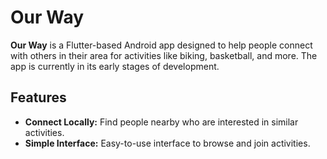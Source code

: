 # Our Way

**Our Way** is a Flutter-based Android app designed to help people connect with others in their area for activities like biking, basketball, and more. The app is currently in its early stages of development.

## Features

- **Connect Locally:** Find people nearby who are interested in similar activities.
- **Simple Interface:** Easy-to-use interface to browse and join activities.

